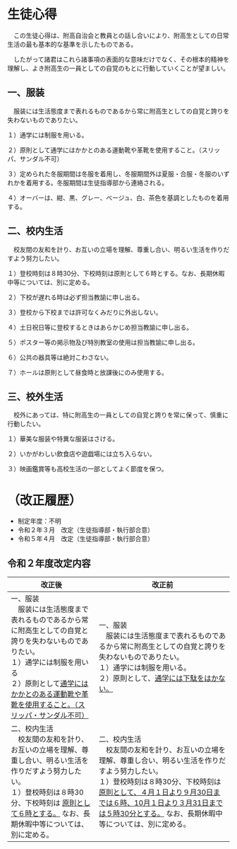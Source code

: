# 生徒心得

　この生徒心得は、附高自治会と教員との話し合いにより、附高生としての日常生活の最も基本的な基準を示したものである。

　したがって諸君はこれら諸事項の表面的な意味だけでなく、その根本的精神を理解し、よき附高生の一員としての自覚のもとに行動していくことが望ましい。

## 一、服装

　服装には生活態度まで表れるものであるから常に附高生としての自覚と誇りを失わないものでありたい。

１）通学には制服を用いる。

２）原則として通学にはかかとのある運動靴や革靴を使用すること。（スリッパ、サンダル不可）

３）定められた冬服期間は冬服を着用し、冬服期間外は夏服・合服・冬服のいずれかを着用する。冬服期間は生徒指導部から連絡される。

４）オーバーは、紺、黒、グレー、ベージュ、白、茶色を基調としたものを着用する。

## 二、校内生活

　校友間の友和を計り、お互いの立場を理解、尊重し合い、明るい生活を作りだすよう努力したい。

１）登校時刻は８時30分、下校時刻は原則として６時とする。なお、長期休暇中等については、別に定める。

２）下校が遅れる時は必ず担当教諭に申し出る。

３）登校から下校までは許可なくみだりに外出しない。

４）土日祝日等に登校するときはあらかじめ担当教諭に申し出る。

５）ポスター等の掲示物及び特別教室の使用は担当教諭に申し出る。

６）公共の器具等は絶対こわさない。

７）ホールは原則として昼食時と放課後にのみ使用する。

## 三、校外生活

　校外にあっては、特に附高生の一員としての自覚と誇りを常に保って、慎重に行動したい。

１）華美な服装や特異な服装はさける。

２）いかがわしい飲食店や遊戯場には立ち入らない。

３）映画鑑賞等も高校生活の一部としてよく節度を保つ。

# （改正履歴）

- 制定年度：不明
- 令和２年３月　改定（生徒指導部・執行部合意）
- 令和５年４月　改定（生徒指導部・執行部合意）

## 令和２年度改定内容

| 改正後                                                                                                                                                                                                                                               | 改正前                                                                                                                                                                                                                                                                                    |
| ---------------------------------------------------------------------------------------------------------------------------------------------------------------------------------------------------------------------------------------------------- | ----------------------------------------------------------------------------------------------------------------------------------------------------------------------------------------------------------------------------------------------------------------------------------------- |
| 一、服装<br />　服装には生活態度まで表れるものであるから常に附高生としての自覚と誇りを失わないものでありたい。<br />１）通学には制服を用いる<br />２）原則として<u>通学にはかかとのある運動靴や革靴を使用すること。（スリッパ・サンダル不可）</u> | 一、服装<br />　服装には生活態度まで表れるものであるから常に附高生としての自覚と誇りを失わないものでありたい。<br />１）通学には制服を用いる。<br />２）原則として、<u>通学には下駄をはかない。</u>                                                                                    |
| 二、校内生活<br />　校友間の友和を計り、お互いの立場を理解、尊重し合い、明るい生活を作りだすよう努力したい。<br />１）登校時刻は８時30分、下校時刻は <u>原則として６時とする。</u> なお、長期休暇中等については、別に定める。                            | 二、校内生活<br />　校友間の友和を計り、お互いの立場を理解、尊重し合い、明るい生活を作りだすよう努力したい。<br />１）登校時刻は８時30分、下校時刻は <u>原則として、４月１日より９月30日までは６時、10月１日より３月31日までは５時30分とする。</u> なお、長期休暇中等については、別に定める。 |

